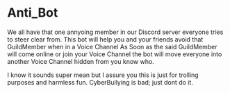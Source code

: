 # Anti_Bot

We all have that one annyoing member in our Discord server everyone tries to steer clear from.
This bot will help you and your friends avoid that GuildMember when in a Voice Channel 
As Soon as the said GuildMember will come online or join your Voice Channel the bot will move everyone into another Voice Channel hidden from 
you know who.


I know it sounds super mean but I assure you this is just for trolling purposes and harmless fun.
CyberBullying is bad; just dont do it.
